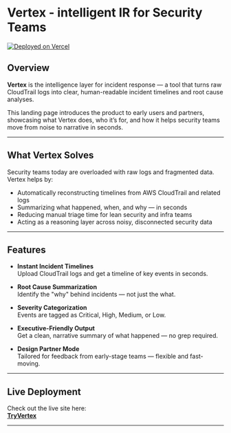 # Vertex - intelligent IR for Security Teams

[![Deployed on Vercel](https://img.shields.io/badge/Deployed%20on-Vercel-black?style=for-the-badge&logo=vercel)](https://vercel.com/jeffreyiyamahs-projects/v0-vertex-landing-page-design)

## Overview

**Vertex** is the intelligence layer for incident response — a tool that turns raw CloudTrail logs into clear, human-readable incident timelines and root cause analyses.

This landing page introduces the product to early users and partners, showcasing what Vertex does, who it’s for, and how it helps security teams move from noise to narrative in seconds.

---

## What Vertex Solves

Security teams today are overloaded with raw logs and fragmented data. Vertex helps by:

- Automatically reconstructing timelines from AWS CloudTrail and related logs  
- Summarizing what happened, when, and why — in seconds  
- Reducing manual triage time for lean security and infra teams  
- Acting as a reasoning layer across noisy, disconnected security data

---

## Features

- **Instant Incident Timelines**  
  Upload CloudTrail logs and get a timeline of key events in seconds.

- **Root Cause Summarization**  
  Identify the "why" behind incidents — not just the what.

- **Severity Categorization**  
  Events are tagged as Critical, High, Medium, or Low.

- **Executive-Friendly Output**  
  Get a clean, narrative summary of what happened — no grep required.

- **Design Partner Mode**  
  Tailored for feedback from early-stage teams — flexible and fast-moving.

---

## Live Deployment

Check out the live site here:  
**[TryVertex](www.tryvertex.dev)**

---
